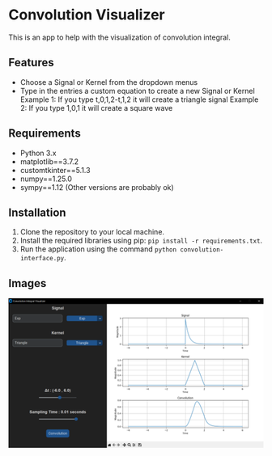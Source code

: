 # Convolution Visualizer

This is an app to help with the visualization of convolution integral.

## Features

- Choose a Signal or Kernel from the dropdown menus
- Type in the entries a custom equation to create a new Signal or Kernel
  Example 1: If you type t,0,1,2-t,1,2 it will create a triangle signal
  Example 2: If you type 1,0,1 it will create a square wave

## Requirements

- Python 3.x
- matplotlib==3.7.2
- customtkinter==5.1.3
- numpy==1.25.0
- sympy==1.12
  (Other versions are probably ok)

## Installation

1. Clone the repository to your local machine.
2. Install the required libraries using pip: `pip install -r requirements.txt`.
3. Run the application using the command `python convolution-interface.py`.

## Images

![Convolution Visualizer](https://github.com/StavrosNe/Convolution-Visualizer/blob/master/Convolution_Visualizer.PNG)

